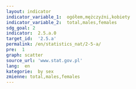 ```yaml
---
layout: indicator
indicator_variable_1:  ogółem,mężczyźni,kobiety
indicator_variable_2:  total,males,females
sdg_goal: 2
indicator:  2.5.a.0
target_id:  '2.5.a'
permalink: /en/statistics_nat/2-5-a/
pre:  1
graph: scatter
source_url: 'www.stat.gov.pl'
lang:  en
kategorie:  by sex
zmienne: total,males,females
---
```

